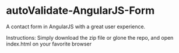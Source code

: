# autoValidate-AngularJS-Form
A contact form in AngularJS with a great user experience.

Instructions:
Simply download the zip file or glone the repo, and open index.html on your favorite browser
